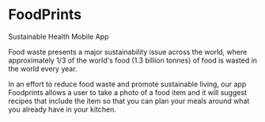# FoodPrints
Sustainable Health Mobile App

Food waste presents a major sustainability issue across the world, where approximately 1/3 of the world's food (1.3 billion tonnes) of food is wasted in the world every year. 

In an effort to reduce food waste and promote sustainable living, our app Foodprints allows a user to take a photo of a food item and it will suggest recipes that include the item so that you can plan your meals around what you already have in your kitchen.
